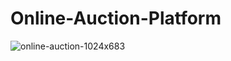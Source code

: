 # Online-Auction-Platform

![online-auction-1024x683](https://github.com/user-attachments/assets/54dc212b-c9c7-4ea1-8426-82f92018cc64)
